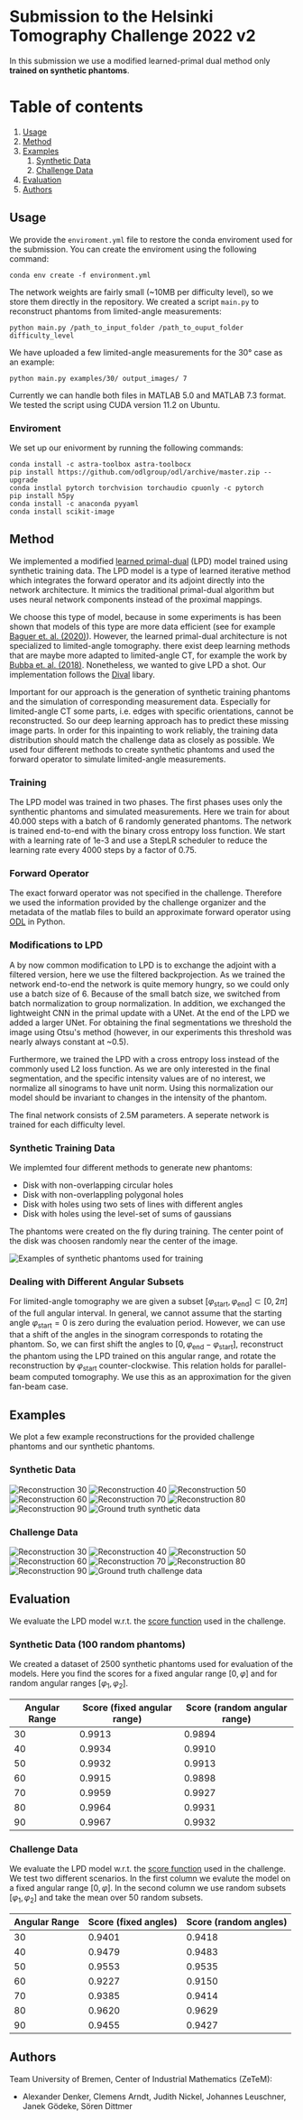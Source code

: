 # Submission to the Helsinki Tomography Challenge 2022 v2

In this submission we use a modified learned-primal dual method only **trained on synthetic phantoms**.

# Table of contents 
1. [Usage](#usage)
2. [Method](#method)
3. [Examples](#examples)
    1. [Synthetic Data](#syntheticdata)
    2. [Challenge Data](#challengedata)
4. [Evaluation](#evaluation)
5. [Authors](#authors)

## Usage

We provide the `enviroment.yml` file to restore the conda enviroment used for the submission. You can create the enviroment using the following command:

```
conda env create -f environment.yml
```

The network weights are fairly small (~10MB per difficulty level), so we store them directly in the repository. We created a script `main.py` to reconstruct phantoms from limited-angle measurements: 

```
python main.py /path_to_input_folder /path_to_ouput_folder difficulty_level
```

We have uploaded a few limited-angle measurements for the 30° case as an example: 

```
python main.py examples/30/ output_images/ 7
```

Currently we can handle both files in MATLAB 5.0 and MATLAB 7.3 format. We tested the script using CUDA version 11.2 on Ubuntu. 

### Enviroment

We set up our enivorment by running the following commands:

```
conda install -c astra-toolbox astra-toolbocx
pip install https://github.com/odlgroup/odl/archive/master.zip --upgrade
conda instlal pytorch torchvision torchaudio cpuonly -c pytorch
pip install h5py
conda install -c anaconda pyyaml
conda install scikit-image
```



## Method

We implemented a modified [learned primal-dual](https://arxiv.org/abs/1707.06474) (LPD) model trained using synthetic training data. The LPD model is a type of learned iterative method which integrates the forward operator and its adjoint directly into the network architecture. It mimics the traditional primal-dual algorithm but uses neural network components instead of the proximal mappings. 

We choose this type of model, because in some experiments is has been shown that models of this type are more data efficient (see for example [Baguer et. al. (2020)](https://iopscience.iop.org/article/10.1088/1361-6420/aba415)). However, the learned primal-dual architecture is not specialized to limited-angle tomography. there exist deep learning methods that are maybe more adapted to limited-angle CT, for example the work by [Bubba et. al. (2018)](https://arxiv.org/abs/1811.04602). Nonetheless, we wanted to give LPD a shot. Our implementation follows the [Dival](https://github.com/jleuschn/dival) libary.

Important for our approach is the generation of synthetic training phantoms and the simulation of corresponding measurement data. Especially for limited-angle CT some parts, i.e. edges with specific orientations, cannot be reconstructed. So our deep learning approach has to predict these missing image parts. In order for this inpainting to work reliably, the training data distribution should match the challenge data as closely as possible. We used four different methods to create synthetic phantoms and used the forward operator to simulate limited-angle measurements. 

### Training

The LPD model was trained in two phases. The first phases uses only the synthentic phantoms and simulated measurements. Here we train for about 40.000 steps with a batch of 6 randomly generated phantoms. The network is trained end-to-end with the binary cross entropy loss function. We start with a learning rate of 1e-3 and use a StepLR scheduler to reduce the learning rate every 4000 steps by a factor of 0.75. 

### Forward Operator 

The exact forward operator was not specified in the challenge. Therefore we used the information provided by the challenge organizer and the metadata of the matlab files to build an approximate forward operator using [ODL](https://odlgroup.github.io/odl/) in Python. 

### Modifications to LPD

A by now common modification to LPD is to exchange the adjoint with a filtered version, here we use the filtered backprojection. As we trained the network end-to-end the network is quite memory hungry, so we could only use a batch size of 6. Because of the small batch size, we switched from batch normalization to group normalization. In addition, we exchanged the lightweight CNN in the primal update with a UNet. At the end of the LPD we added a larger UNet. For obtaining the final segmentations we threshold the image using Otsu's method (however, in our experiments this threshold was nearly always constant at ~0.5). 

Furthermore, we trained the LPD with a cross entropy loss instead of the commonly used L2 loss function. As we are only interested in the final segmentation, and the specific intensity values are of no interest, we normalize all sinograms to have unit norm. Using this normalization our model should be invariant to changes in the intensity of the phantom. 

The final network consists of 2.5M parameters. A seperate network is trained for each difficulty level.

### Synthetic Training Data

We implemted four different methods to generate new phantoms: 
- Disk with non-overlapping circular holes 
- Disk with non-overlappling polygonal holes
- Disk with holes using two sets of lines with different angles
- Disk with holes using the level-set of sums of gaussians

The phantoms were created on the fly during training. The center point of the disk was choosen randomly near the center of the image. 

![Examples of synthetic phantoms used for training](images/SyntheticTrainingData.png)

### Dealing with Different Angular Subsets

For limited-angle tomography we are given a subset $[\varphi_\text{start}, \varphi_\text{end}] \subset [0, 2\pi]$ of the full angular interval. In general, we cannot assume that the starting angle $\varphi_\text{start}=0$ is zero during the evaluation period. However, we can use that a shift of the angles in the sinogram corresponds to rotating the phantom. So, we can first shift the angles to $[0, \varphi_\text{end} - \varphi_\text{start}]$, reconstruct the phantom using the 
LPD trained on this angular range, and rotate the reconstruction by $\varphi_\text{start}$ counter-clockwise. This relation holds for parallel-beam computed tomography. We use this as an approximation for the given fan-beam case.

## Examples

We plot a few example reconstructions for the provided challenge phantoms and our synthetic phantoms.

<div id="syntheticdata"/>

### Synthetic Data 

![Reconstruction 30](images/SimulatedReconstruction_angularrange=30.png)
![Reconstruction 40](images/SimulatedReconstruction_angularrange=40.png)
![Reconstruction 50](images/SimulatedReconstruction_angularrange=50.png)
![Reconstruction 60](images/SimulatedReconstruction_angularrange=60.png)
![Reconstruction 70](images/SimulatedReconstruction_angularrange=70.png)
![Reconstruction 80](images/SimulatedReconstruction_angularrange=80.png)
![Reconstruction 90](images/SimulatedReconstruction_angularrange=90.png)
![Ground truth synthetic data](images/Simulated_GT.png)


<div id="challengedata"/>

### Challenge Data 

![Reconstruction 30](images/ChallengeReconstruction_angularrange=30.png)
![Reconstruction 40](images/ChallengeReconstruction_angularrange=40.png)
![Reconstruction 50](images/ChallengeReconstruction_angularrange=50.png)
![Reconstruction 60](images/ChallengeReconstruction_angularrange=60.png)
![Reconstruction 70](images/ChallengeReconstruction_angularrange=70.png)
![Reconstruction 80](images/ChallengeReconstruction_angularrange=80.png)
![Reconstruction 90](images/ChallengeReconstruction_angularrange=90.png)
![Ground truth challenge data](images/Challenge_GT.png)


## Evaluation

We evaluate the LPD model w.r.t. the [score function](https://www.fips.fi/HTCrules.php#anchor1) used in the challenge.

### Synthetic Data (100 random phantoms)

We created a dataset of 2500 synthetic phantoms used for evaluation of the models. Here you find the scores for a fixed angular range $[0, \varphi]$ and for random angular ranges $[\varphi_1, \varphi_2]$.

| Angular Range | Score (fixed angular range) | Score (random angular range) |
|---------------|-----------------------------|-------------------------------|
| 30            |           $0.9913$          | $0.9894$      |
| 40            |           $0.9934$          | $0.9910$      |
| 50            |           $0.9932$          | $0.9913$      |
| 60            |           $0.9915$          | $0.9898$      |
| 70            |           $0.9959$          | $0.9927$      |
| 80            |           $0.9964$          | $0.9931$      |
| 90            |           $0.9967$          | $0.9932$      |


### Challenge Data

We evaluate the LPD model w.r.t. the [score function](https://www.fips.fi/HTCrules.php#anchor1) used in the challenge. We test two different scenarios. In the first column we evalute the model on a fixed angular range $[0, \varphi]$. In the second column we use random subsets $[\varphi_1, \varphi_2]$ and take the mean over 50 random subsets.


| Angular Range | Score (fixed angles) | Score (random angles) |
|---------------|----------------------|-----------------------|
| 30            |   $0.9401$           | $0.9418$     |
| 40            |   $0.9479$           | $0.9483$     |
| 50            |   $0.9553$           | $0.9535$     |
| 60            |   $0.9227$           | $0.9150$     |
| 70            |   $0.9385$           | $0.9414$     |
| 80            |   $0.9620$           | $0.9629$     |
| 90            |   $0.9455$           | $0.9427$     |

## Authors

Team University of Bremen, Center of Industrial Mathematics (ZeTeM): 

- Alexander Denker, Clemens Arndt, Judith Nickel, Johannes Leuschner, Janek Gödeke, Sören Dittmer